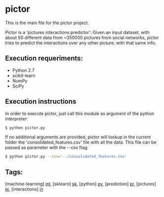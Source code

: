 # pictor

This is the main file for the pictor project.

Pictor is a 'pictures interactions predictor':
Given an input dataset, with about 50 different data from ~350000 pictures from social networks, pictor tries to predict the interactions over any other picture, with that same info.

## Execution requeriments:
  - Python 2.7
  - scikit-learn
  - NumPy
  - SciPy

## Execution instructions
In order to execute pictor, just call this module as argument of the python interpreter:
```sh
$ python pictor.py
```

If no additional arguments are provided, pictor will lookup in the current folder the 'consolidated_features.csv' file with all the data.
This file can be passed as parameter with the --csv flag:
```sh
$ python pictor.py --csv='../consolidated_features.csv'
```

## Tags:
[machine-learning] [ml], [sklearn] [sk], [python] [py], [prediction] [pr], [pictures] [pi], [interactions] [in]


[ml]: https://github.com/search?utf8=%E2%9C%93&q=machine-learning
[sk]: https://github.com/search?utf8=%E2%9C%93&q=sklearn
[py]: https://github.com/search?utf8=%E2%9C%93&q=python
[pr]: https://github.com/search?utf8=%E2%9C%93&q=prediction
[pi]: https://github.com/search?utf8=%E2%9C%93&q=pictures
[in]: https://github.com/search?utf8=%E2%9C%93&q=interactions
